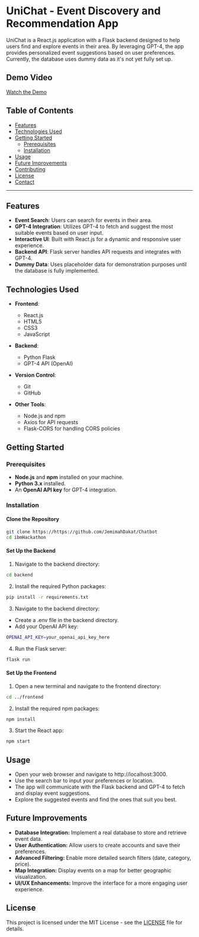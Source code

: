 # UniChat - Event Discovery and Recommendation App

UniChat is a React.js application with a Flask backend designed to help users find and explore events in their area. By leveraging GPT-4, the app provides personalized event suggestions based on user preferences. Currently, the database uses dummy data as it's not yet fully set up.

## Demo Video

[Watch the Demo](https://drive.google.com/file/d/1phZje-oKd3xT4Jcrp2TOIodcbmSIidRx/view?usp=sharing)

## Table of Contents

- [Features](#features)
- [Technologies Used](#technologies-used)
- [Getting Started](#getting-started)
  - [Prerequisites](#prerequisites)
  - [Installation](#installation)
- [Usage](#usage)
- [Future Improvements](#future-improvements)
- [Contributing](#contributing)
- [License](#license)
- [Contact](#contact)

---

## Features

- **Event Search**: Users can search for events in their area.
- **GPT-4 Integration**: Utilizes GPT-4 to fetch and suggest the most suitable events based on user input.
- **Interactive UI**: Built with React.js for a dynamic and responsive user experience.
- **Backend API**: Flask server handles API requests and integrates with GPT-4.
- **Dummy Data**: Uses placeholder data for demonstration purposes until the database is fully implemented.

## Technologies Used

- **Frontend**:
  - React.js
  - HTML5
  - CSS3
  - JavaScript

- **Backend**:
  - Python Flask
  - GPT-4 API (OpenAI)

- **Version Control**:
  - Git
  - GitHub

- **Other Tools**:
  - Node.js and npm
  - Axios for API requests
  - Flask-CORS for handling CORS policies

## Getting Started

### Prerequisites

- **Node.js** and **npm** installed on your machine.
- **Python 3.x** installed.
- An **OpenAI API key** for GPT-4 integration.

### Installation

#### Clone the Repository

```bash
git clone https://https://github.com/JemimahDakat/Chatbot
cd ibmHackathon
```

#### Set Up the Backend

1. Navigate to the backend directory:
```bash
cd backend
```
2. Install the required Python packages:
```bash
pip install -r requirements.txt
```
3. Navigate to the backend directory:
- Create a .env file in the backend directory.
- Add your OpenAI API key:
```bash
OPENAI_API_KEY=your_openai_api_key_here
```
4. Run the Flask server:
```bash
flask run
```
#### Set Up the Frontend

1. Open a new terminal and navigate to the frontend directory:
```bash
cd ../frontend
```
2. Install the required npm packages:
```bash
npm install
```
3. Start the React app:
```bash
npm start
```

## Usage
- Open your web browser and navigate to http://localhost:3000.
- Use the search bar to input your preferences or location.
- The app will communicate with the Flask backend and GPT-4 to fetch and display event suggestions.
- Explore the suggested events and find the ones that suit you best.

## Future Improvements
- **Database Integration:** Implement a real database to store and retrieve event data.
- **User Authentication:** Allow users to create accounts and save their preferences.
- **Advanced Filtering:** Enable more detailed search filters (date, category, price).
- **Map Integration:** Display events on a map for better geographic visualization.
- **UI/UX Enhancements:** Improve the interface for a more engaging user experience.

## License

This project is licensed under the MIT License - see the [LICENSE](LICENSE) file for details.

